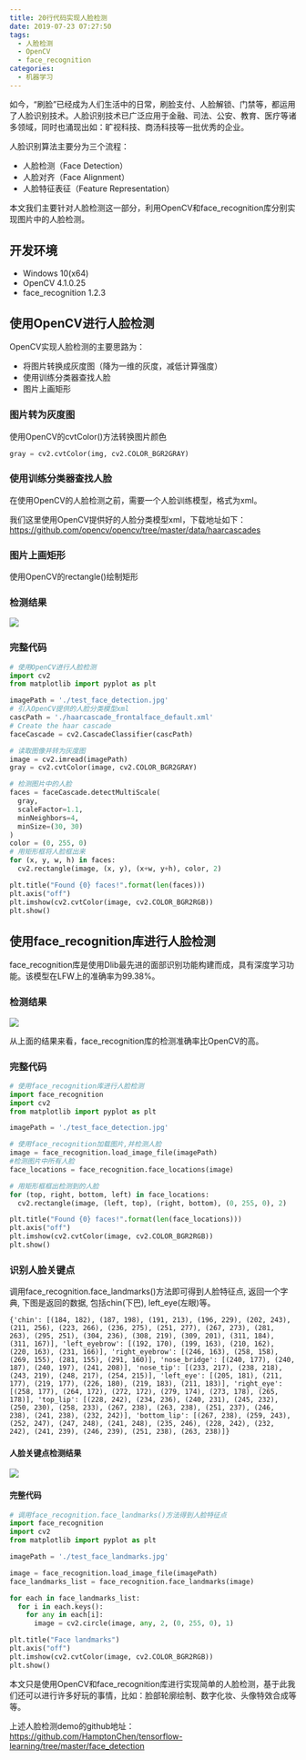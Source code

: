 ```yaml
---
title: 20行代码实现人脸检测
date: 2019-07-23 07:27:50
tags:
  - 人脸检测
  - OpenCV
  - face_recognition
categories:
  - 机器学习
---
```


如今，“刷脸”已经成为人们生活中的日常，刷脸支付、人脸解锁、门禁等，都运用了人脸识别技术。人脸识别技术已广泛应用于金融、司法、公安、教育、医疗等诸多领域，同时也涌现出如：旷视科技、商汤科技等一批优秀的企业。

人脸识别算法主要分为三个流程：
- 人脸检测（Face Detection）
- 人脸对齐（Face Alignment）
- 人脸特征表征（Feature Representation）

本文我们主要针对人脸检测这一部分，利用OpenCV和face_recognition库分别实现图片中的人脸检测。

## 开发环境
* Windows 10(x64)
* OpenCV 4.1.0.25
* face_recognition 1.2.3

## 使用OpenCV进行人脸检测
OpenCV实现人脸检测的主要思路为：
- 将图片转换成灰度图（降为一维的灰度，减低计算强度）
- 使用训练分类器查找人脸
- 图片上画矩形

### 图片转为灰度图
使用OpenCV的cvtColor()方法转换图片颜色
```python
gray = cv2.cvtColor(img, cv2.COLOR_BGR2GRAY)
```

### 使用训练分类器查找人脸
在使用OpenCV的人脸检测之前，需要一个人脸训练模型，格式为xml。

我们这里使用OpenCV提供好的人脸分类模型xml，下载地址如下：
https://github.com/opencv/opencv/tree/master/data/haarcascades

### 图片上画矩形
使用OpenCV的rectangle()绘制矩形

### 检测结果

![](/images/articles/2019/TensorFlow/detection_with_opencv_result.png)

### 完整代码
```python
# 使用OpenCV进行人脸检测
import cv2
from matplotlib import pyplot as plt

imagePath = './test_face_detection.jpg'
# 引入OpenCV提供的人脸分类模型xml
cascPath = './haarcascade_frontalface_default.xml'
# Create the haar cascade
faceCascade = cv2.CascadeClassifier(cascPath)

# 读取图像并转为灰度图
image = cv2.imread(imagePath)
gray = cv2.cvtColor(image, cv2.COLOR_BGR2GRAY)

# 检测图片中的人脸
faces = faceCascade.detectMultiScale(
  gray,
  scaleFactor=1.1,
  minNeighbors=4,
  minSize=(30, 30)
)
color = (0, 255, 0)
# 用矩形框将人脸框出来
for (x, y, w, h) in faces:
  cv2.rectangle(image, (x, y), (x+w, y+h), color, 2)

plt.title("Found {0} faces!".format(len(faces)))
plt.axis("off")
plt.imshow(cv2.cvtColor(image, cv2.COLOR_BGR2RGB))
plt.show()
```



## 使用face_recognition库进行人脸检测
face_recognition库是使用Dlib最先进的面部识别功能构建而成，具有深度学习功能。该模型在LFW上的准确率为99.38%。

### 检测结果
![](/images/articles/2019/TensorFlow/detection_with_face_recognition_result.png)

从上面的结果来看，face_recognition库的检测准确率比OpenCV的高。

### 完整代码
```python
# 使用face_recognition库进行人脸检测
import face_recognition
import cv2
from matplotlib import pyplot as plt

imagePath = './test_face_detection.jpg'

# 使用face_recognition加载图片,并检测人脸
image = face_recognition.load_image_file(imagePath)
#检测图片中所有人脸
face_locations = face_recognition.face_locations(image)

# 用矩形框框出检测到的人脸
for (top, right, bottom, left) in face_locations:
  cv2.rectangle(image, (left, top), (right, bottom), (0, 255, 0), 2)

plt.title("Found {0} faces!".format(len(face_locations)))
plt.axis("off")
plt.imshow(cv2.cvtColor(image, cv2.COLOR_BGR2RGB))
plt.show()
```

### 识别人脸关键点
调用face_recognition.face_landmarks()方法即可得到人脸特征点, 返回一个字典, 下图是返回的数据, 包括chin(下巴), left_eye(左眼)等。
```
{'chin': [(184, 182), (187, 198), (191, 213), (196, 229), (202, 243), (211, 256), (223, 266), (236, 275), (251, 277), (267, 273), (281, 263), (295, 251), (304, 236), (308, 219), (309, 201), (311, 184), (311, 167)], 'left_eyebrow': [(192, 170), (199, 163), (210, 162), (220, 163), (231, 166)], 'right_eyebrow': [(246, 163), (258, 158), (269, 155), (281, 155), (291, 160)], 'nose_bridge': [(240, 177), (240, 187), (240, 197), (241, 208)], 'nose_tip': [(233, 217), (238, 218), (243, 219), (248, 217), (254, 215)], 'left_eye': [(205, 181), (211, 177), (219, 177), (226, 180), (219, 183), (211, 183)], 'right_eye': [(258, 177), (264, 172), (272, 172), (279, 174), (273, 178), (265, 178)], 'top_lip': [(228, 242), (234, 236), (240, 231), (245, 232), (250, 230), (258, 233), (267, 238), (263, 238), (251, 237), (246, 238), (241, 238), (232, 242)], 'bottom_lip': [(267, 238), (259, 243), (252, 247), (247, 248), (241, 248), (235, 246), (228, 242), (232, 242), (241, 239), (246, 239), (251, 238), (263, 238)]}
```
#### 人脸关键点检测结果
![](/images/articles/2019/TensorFlow/test_face_landmarks_result.png)

#### 完整代码
```python
# 调用face_recognition.face_landmarks()方法得到人脸特征点
import face_recognition
import cv2
from matplotlib import pyplot as plt

imagePath = './test_face_landmarks.jpg'

image = face_recognition.load_image_file(imagePath)
face_landmarks_list = face_recognition.face_landmarks(image)

for each in face_landmarks_list:
  for i in each.keys():
    for any in each[i]:
      image = cv2.circle(image, any, 2, (0, 255, 0), 1)

plt.title("Face landmarks")
plt.axis("off")
plt.imshow(cv2.cvtColor(image, cv2.COLOR_BGR2RGB))
plt.show()
```

本文只是使用OpenCV和face_recognition库进行实现简单的人脸检测，基于此我们还可以进行许多好玩的事情，比如：脸部轮廓绘制、数字化妆、头像特效合成等等。

上述人脸检测demo的github地址：
https://github.com/HamptonChen/tensorflow-learning/tree/master/face_detection